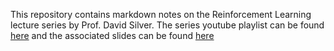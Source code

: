 This repository  contains markdown notes on the Reinforcement Learning lecture series by Prof. David Silver. The series youtube playlist can be found [here](https://www.youtube.com/playlist?list=PLweqsIcZJac7PfiyYMvYiHfOFPg9Um82B) and the associated slides can be found [here](http://www0.cs.ucl.ac.uk/staff/d.silver/web/Teaching.html)  
